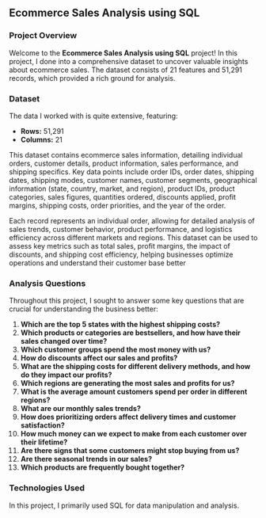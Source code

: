 ## Ecommerce Sales Analysis using SQL

### Project Overview

Welcome to the **Ecommerce Sales Analysis using SQL** project! In this project, I done into a comprehensive dataset to uncover valuable insights about ecommerce sales. The dataset consists of 21 features and 51,291 records, which provided a rich ground for analysis.

### Dataset
The data I worked with is quite extensive, featuring:
- **Rows:** 51,291
- **Columns:** 21

This dataset contains ecommerce sales information, detailing individual orders, customer details, product information, sales performance, and shipping specifics. Key data points include order IDs, order dates, shipping dates, shipping modes, customer names, customer segments, geographical information (state, country, market, and region), product IDs, product categories, sales figures, quantities ordered, discounts applied, profit margins, shipping costs, order priorities, and the year of the order.

Each record represents an individual order, allowing for detailed analysis of sales trends, customer behavior, product performance, and logistics efficiency across different markets and regions. This dataset can be used to assess key metrics such as total sales, profit margins, the impact of discounts, and shipping cost efficiency, helping businesses optimize operations and understand their customer base better

### Analysis Questions
Throughout this project, I sought to answer some key questions that are crucial for understanding the business better:

1. **Which are the top 5 states with the highest shipping costs?**
2. **Which products or categories are bestsellers, and how have their sales changed over time?**
3. **Which customer groups spend the most money with us?**
4. **How do discounts affect our sales and profits?**
5. **What are the shipping costs for different delivery methods, and how do they impact our profits?**
6. **Which regions are generating the most sales and profits for us?**
7. **What is the average amount customers spend per order in different regions?**
8. **What are our monthly sales trends?**
9. **How does prioritizing orders affect delivery times and customer satisfaction?**
10. **How much money can we expect to make from each customer over their lifetime?**
11. **Are there signs that some customers might stop buying from us?**
12. **Are there seasonal trends in our sales?**
13. **Which products are frequently bought together?**

### Technologies Used
In this project, I primarily used SQL for data manipulation and analysis.



